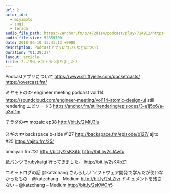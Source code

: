 ```yaml
---
url: 2
actor_ids:
  - miyamoto
  - sugi
  - terada
audio_file_path: https://anchor.fm/s/472d1e4/podcast/play/714912/https%3A%2F%2Fd3ctxlq1ktw2nl.cloudfront.net%2Fstaging%2F2018-7-16%2F2-----------------d3de7c0618a63.m4a
audio_file_size: 52859700
date: 2018-06-10 13:41:13 +0900
description: Podcastアプリについてなどについて
duration: "01:29:37"
layout: article
title: 2.ノラキャストあつまりました！
---
```


Podcastアプリについて
https://www.shiftyjelly.com/pocketcasts/
https://overcast.fm/

ミヤモトの🐟
engineer meeting podcast vol.114
https://soundcloud.com/engineer-meeting/vol114-atomic-design-ui
still rendering エピソード3
https://anchor.fm/stillrendering/episodes/3-e1j5o6/a-a3qt1m

テラダの🐟
mozaic ep38
http://bit.ly/2MfJ3iu

スギの🐟
backspace b-side #127
http://backspace.fm/episode/b127/
ajito #25
https://ajito.fm/25/

omoiyari.fm #31
http://bit.ly/2sKXiUr
http://bit.ly/2sJAwfu

紙パンツでrubykaigi 行ってきました。
http://bit.ly/2sKXbZ1

コミットログの話
@katzchang さんらしい
ソフトウェア開発で学んだが使わなかったもの – @katzchang – Medium
http://bit.ly/2sLZivr
ドキュメントを残さない – @katzchang – Medium
http://bit.ly/2sKWOh5